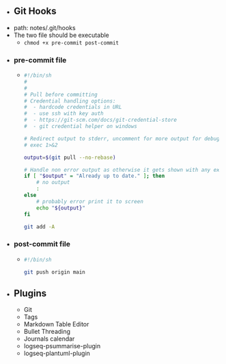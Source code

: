 - ## Git Hooks
- path: notes/.git/hooks
- The two file should be executable
	- `chmod +x pre-commit post-commit`
- ### pre-commit file
	- ```bash
	  #!/bin/sh
	  #
	  #
	  # Pull before committing
	  # Credential handling options:
	  #  - hardcode credentials in URL
	  #  - use ssh with key auth
	  #  - https://git-scm.com/docs/git-credential-store
	  #  - git credential helper on windows
	  
	  # Redirect output to stderr, uncomment for more output for debugging
	  # exec 1>&2
	  
	  output=$(git pull --no-rebase)
	  
	  # Handle non error output as otherwise it gets shown with any exit code by logseq
	  if [ "$output" = "Already up to date." ]; then
	      # no output
	      :
	  else
	      # probably error print it to screen
	      echo "${output}"
	  fi
	  
	  git add -A
	  ```
- ### post-commit file
	- ```bash
	  #!/bin/sh
	  
	  git push origin main
	  ```
- ## Plugins
	- Git
	- Tags
	- Markdown Table Editor
	- Bullet Threading
	- Journals calendar
	- logseq-psummarise-plugin
	- logseq-plantuml-plugin